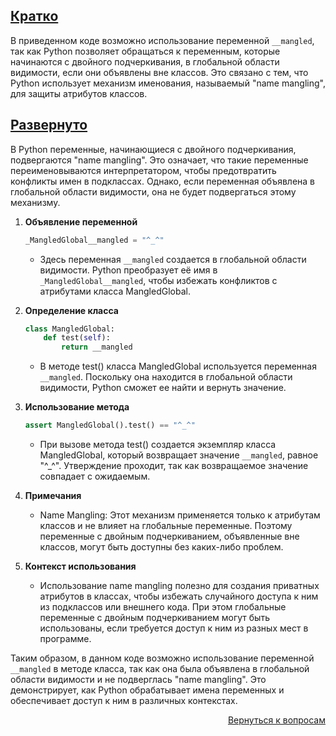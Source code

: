 ## <u>Кратко</u>

В приведенном коде возможно использование переменной `__mangled`, так как Python позволяет обращаться к переменным,
которые начинаются с двойного подчеркивания, в глобальной области видимости, если они объявлены вне классов. Это связано
с тем, что Python использует механизм именования, называемый "name mangling", для защиты атрибутов классов.

## <u>Развернуто</u>

В Python переменные, начинающиеся с двойного подчеркивания, подвергаются "name mangling". Это означает, что такие
переменные переименовываются интерпретатором, чтобы предотвратить конфликты имен в подклассах. Однако, если переменная
объявлена в глобальной области видимости, она не будет подвергаться этому механизму.

1. **Объявление переменной**
    ```Python
    _MangledGlobal__mangled = "^_^"
    ```
    - Здесь переменная `__mangled` создается в глобальной области видимости. Python преобразует её имя в
      `_MangledGlobal__mangled`, чтобы избежать конфликтов с атрибутами класса MangledGlobal.

2. **Определение класса**
    ```Python
    class MangledGlobal:
        def test(self):
            return __mangled
    ```
    - В методе test() класса MangledGlobal используется переменная `__mangled`. Поскольку она находится в глобальной
      области видимости, Python сможет ее найти и вернуть значение.

3. **Использование метода**
    ```Python
    assert MangledGlobal().test() == "^_^"
    ```
    - При вызове метода test() создается экземпляр класса MangledGlobal, который возвращает значение `__mangled`,
      равное "^_^". Утверждение проходит, так как возвращаемое значение совпадает с ожидаемым.

4. **Примечания**
    - Name Mangling: Этот механизм применяется только к атрибутам классов и не влияет на глобальные переменные. Поэтому
      переменные с двойным подчеркиванием, объявленные вне классов, могут быть доступны без каких-либо проблем.

5. **Контекст использования**
    - Использование name mangling полезно для создания приватных атрибутов в классах, чтобы избежать случайного доступа
      к ним из подклассов или внешнего кода. При этом глобальные переменные с двойным подчеркиванием могут быть
      использованы, если требуется доступ к ним из разных мест в программе.

Таким образом, в данном коде возможно использование переменной `__mangled` в методе класса, так как она была объявлена в
глобальной области видимости и не подверглась "name mangling". Это демонстрирует, как Python обрабатывает имена
переменных и обеспечивает доступ к ним в различных контекстах.

<div align="right">

[Вернуться к вопросам](../Вопросы.md)

</div>
